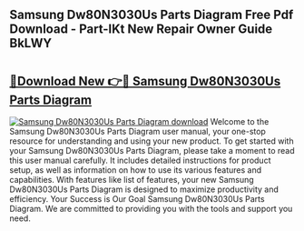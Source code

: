 ## Samsung Dw80N3030Us Parts Diagram Free Pdf Download - Part-IKt New Repair Owner Guide BkLWY

# <h2><a href="http://dfpwdew.blite.top/?on=Samsung+Dw80N3030Us+Parts+Diagram">🔗Download New 👉🔴 Samsung Dw80N3030Us Parts Diagram</a></h2>

[![Samsung Dw80N3030Us Parts Diagram download](https://i.imgur.com/lujVjoI.png)](http://dfpwdew.blite.top/?on=Samsung+Dw80N3030Us+Parts+Diagram)
Welcome to the Samsung Dw80N3030Us Parts Diagram user manual, your one-stop resource for understanding and using your new product. To get started with your Samsung Dw80N3030Us Parts Diagram, please take a moment to read this user manual carefully. It includes detailed instructions for product setup, as well as information on how to use its various features and capabilities. With features like list of features, your new Samsung Dw80N3030Us Parts Diagram is designed to maximize productivity and efficiency. Your Success is Our Goal Samsung Dw80N3030Us Parts Diagram. We are committed to providing you with the tools and support you need.

